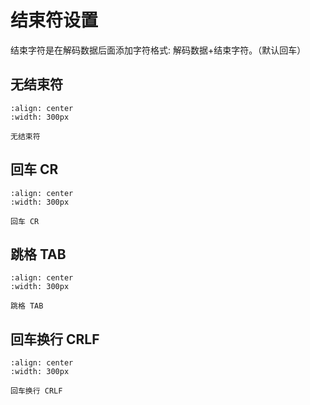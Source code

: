 # 结束符设置

结束字符是在解码数据后面添加字符格式: 解码数据+结束字符。（默认回车）

## 无结束符  
```{figure} media/3E210010200..png
:align: center
:width: 300px

无结束符
```

## 回车 CR
```{figure} media/3E210010202..png
:align: center
:width: 300px

回车 CR
```

## 跳格 TAB  
```{figure} media/3E210010203..png
:align: center
:width: 300px

跳格 TAB
```

## 回车换行 CRLF  
```{figure} media/3E210010201..png
:align: center
:width: 300px

回车换行 CRLF
```
